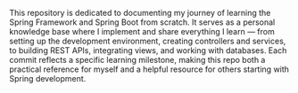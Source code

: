 This repository is dedicated to documenting my journey of learning the Spring Framework and Spring Boot from scratch. It serves as a personal knowledge base where I implement and share everything I learn — from setting up the development environment, creating controllers and services, to building REST APIs, integrating views, and working with databases. Each commit reflects a specific learning milestone, making this repo both a practical reference for myself and a helpful resource for others starting with Spring development.
